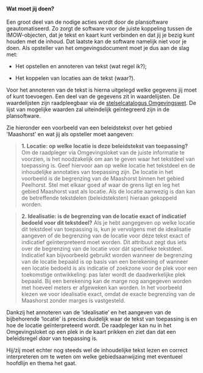 ﻿#### Wat moet jij doen?

Een groot deel van de nodige acties wordt door de plansoftware geautomatiseerd.
Zo zorgt de software voor de juiste koppeling tussen de IMOW-objecten, dat je
tekst en kaart kunt verbinden en dat jij je bezig kunt houden met de inhoud. Dat
laatste kan de software namelijk niet voor je doen. Als opsteller van het
omgevingsdocument moet je dus aan de slag met:

-   Het opstellen en annoteren van tekst (wat regel ik?);

-   Het koppelen van locaties aan de tekst (waar?).

Voor het annoteren van de tekst is hierna uitgelegd welke gegevens jij moet of
kunt toevoegen. Een deel van de gegevens zit in waardelijsten. De waardelijsten
zijn raadpleegbaar via de [stelselcatalogus
Omgevingswet](https://stelselcatalogus.omgevingswet.overheid.nl/waardelijstenpagina).
De lijst van mogelijke waarden zal uiteindelijk geïntegreerd zijn in de
plansoftware.

Zie hieronder een voorbeeld van een beleidstekst over het gebied 'Maashorst' en
wat jij als opsteller moet aangeven:

>   **1. Locatie: op welke locatie is deze beleidstekst van toepassing?**  
>   Om de raadpleger via Omgevingsloket van de juiste informatie te voorzien, is
>   het noodzakelijk om aan te geven waar het tekstdeel van toepassing is. Geef
>   hiervoor aan op welke locatie het tekstdeel en de inhoudelijke annotaties
>   van toepassing zijn.
>   De locatie in het voorbeeld is de begrenzing van de Maashorst binnen het gebied Peelhorst.
>   Stel met elkaar goed af waar de grens ligt en leg het gebied Maashorst vast als locatie.
>   Als de locatie aanwezig is dan kan de betreffende tekstdelen (beleidsteksten) hieraan gekoppeld
>   worden.

>   **2. Idealisatie: is de begrenzing van de locatie exact of indicatief
>   bedoeld voor dit tekstdeel?** 
>   Als je hebt aangegeven op welke locatie dit tekstdeel van toepassing is, kun je 
>   vervolgens met de idealisatie aangeven of de begrenzing van de locatie voor déze tekst 
>   exact of indicatief geïnterpreteerd moet worden. Dit attribuut zegt dus iets over de begrenzing
>   van de locatie voor dát specifieke tekstdeel. Indicatief kan bijvoorbeeld
>   gebruikt worden wanneer de begrenzing van de locatie bepaald is op basis van
>   een berekening of wanneer een locatie bedoeld is als indicatie of zoekzone
>   voor de plek voor een toekomstige ontwikkeling: pas later wordt de
>   daadwerkelijke plek bepaald. Bij een berekening kan de marge nog aangegeven
>   worden met hoeveel meters er afgeweken kan worden.
>   In het voorbeeld kiezen we voor idealisatie exact, omdat de exacte begrenzing 
>   van de Maashorst zonder marges is vastgesteld.

Dankzij het annoteren van de ‘idealisatie’ en het aangeven van de bijbehorende
‘locatie’ is precies duidelijk waar de tekst van toepassing is en hoe de locatie
geïnterpreteerd wordt. De raadpleger kan nu in het Omgevingsloket op een plek in
de kaart prikken en ziet dan dat een beleidsregel *daar* van toepassing is.

Hij/zij moet echter nog steeds wel de inhoudelijke tekst lezen en correct
interpreteren om te weten om welke gebiedsaanwijzing met eventueel hoofdlijn en thema het
gaat.
